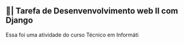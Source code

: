 ## 📑| Tarefa de Desenvenvolvimento web II com Django

  Essa foi uma atividade do curso Técnico em Informáti
 
